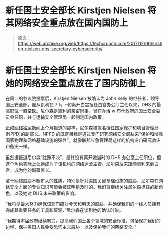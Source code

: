 # 新任国土安全部长 Kirstjen Nielsen 将其网络安全重点放在国内国防上 

> 原文：<https://web.archive.org/web/https://techcrunch.com/2017/12/06/kirstjen-nielsen-dhs-secretary-cybersecurity/>

# 新任国土安全部长 Kirstjen Nielsen 将她的网络安全重点放在了国内防御上

在周二的参议院投票后，Kirstjen Nielsen 被确认为 John Kelly 的继任者，领导国土安全部。自从凯利在 7 月下旬离开白宫担任白宫办公厅主任以来，DHS 的最高职位一直空缺。尼尔森是凯利的亲密同事，曾在乔治·w·布什政府的国土安全委员会任职，并与运输安全管理局一起制定国内政策。

正如[网络独家新闻](https://web.archive.org/web/20221208174325/https://www.cyberscoop.com/kristjen-nielsen-dhs-nppd-nominee-blocked/)上个月报道的那样，尼尔森被提名担任国家保护和项目管理局(NPPD)的副部长。NPPD 的既定目标是通过专门研究网络安全威胁来“保护和增强国家物理和网络基础设施的弹性”，就像联邦应急管理局这样的机构专门研究救灾和备灾一样。

虽然据报道尼尔森“犹豫不决”，最终没有离开她当时的 DHS 办公室主任职位，但这个角色实际上让她成为了该机构的网络运营主管。尼尔森后来跟随凯利来到白宫，成为他的副幕僚长。

鉴于网络威胁不断扩大的性质，特别是针对美国关键基础设施的威胁，尼尔森在网络安全方面的专业知识可能会被证明是及时的。我们将继续关注尼尔森担任的新角色，以及她对 DHS 未来政策的影响。

“我将尽最大努力确保该部门应对今天和明天的威胁，并确保我们的一线人员拥有完成其重要任务的工具和资源，”尼尔森在谈到她的确认时说。

“我期待本届政府继续努力，提高我们国土各个领域的安全标准，包括保护我们的边境、保护美国人民免受恐怖主义威胁，以及保护我们的网络安全。”